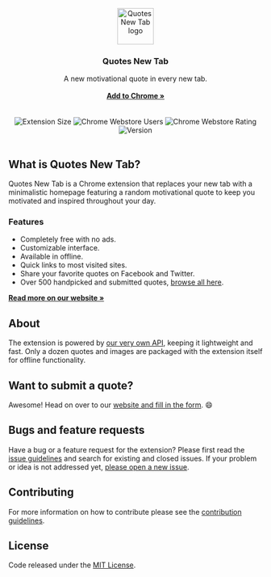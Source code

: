 <p align="center">
  <a href="https://quotesnewtab.com/">
    <img src="https://quotesnewtab.com/assets/brand/logo-purple.svg" alt="Quotes New Tab logo" width="72" height="72">
  </a>
</p>

<h3 align="center">Quotes New Tab</h3>

<p align="center">
  A new motivational quote in every new tab.
  <br>
  <br>
  <a href="https://chrome.google.com/webstore/detail/quotes-new-tab/fnhpicigolcacikdjdocmkfnplmefadg"><strong>Add to Chrome »</strong></a>
  <br>
  <br>
  <br>
  <img src="https://img.shields.io/badge/size-403kb-blue.svg" alt="Extension Size">
  <img src="https://img.shields.io/chrome-web-store/users/fnhpicigolcacikdjdocmkfnplmefadg.svg" alt="Chrome Webstore Users">
  <img src="https://img.shields.io/chrome-web-store/rating/fnhpicigolcacikdjdocmkfnplmefadg.svg" alt="Chrome Webstore Rating">
  <img src="https://img.shields.io/badge/version-v1.11.0-blue.svg" alt="Version">
  <br>
  <br>
</p>

## What is Quotes New Tab?

Quotes New Tab is a Chrome extension that replaces your new tab with a minimalistic homepage featuring a random motivational quote to keep you motivated and inspired throughout your day.

### Features

* Completely free with no ads.
* Customizable interface.
* Available in offline.
* Quick links to most visited sites.
* Share your favorite quotes on Facebook and Twitter.
* Over 500 handpicked and submitted quotes, [browse all here](https://quotesnewtab.com/quotes).

[**Read more on our website »**](https://quotesnewtab.com/)

## About

The extension is powered by [our very own API](https://quotesnewtab.com/api/docs), keeping it lightweight and fast. Only a dozen quotes and images are packaged with the extension itself for offline functionality.

## Want to submit a quote?

Awesome! Head on over to our [website and fill in the form](https://quotesnewtab.com/submit). 😄

## Bugs and feature requests

Have a bug or a feature request for the extension? Please first read the [issue guidelines](https://github.com/quotesnewtab/quotesnewtab/blob/master/CONTRIBUTING.md#using-the-issue-tracker) and search for existing and closed issues. If your problem or idea is not addressed yet, [please open a new issue](https://github.com/quotesnewtab/quotesnewtab/issues/new).

## Contributing

For more information on how to contribute please see the [contribution guidelines](https://github.com/quotesnewtab/quotesnewtab/blob/master/CONTRIBUTING.md).

## License

Code released under the [MIT License](https://github.com/quotesnewtab/quotesnewtab/blob/master/LICENSE).